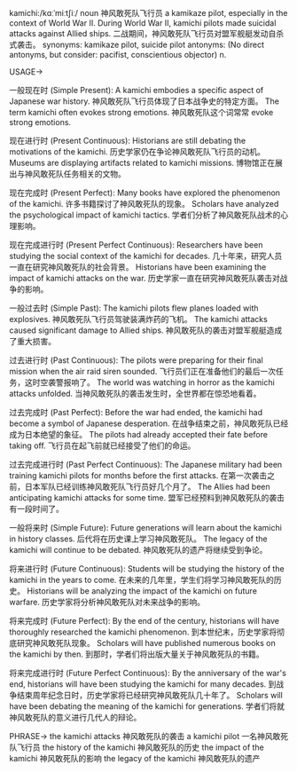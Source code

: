 kamichi:/kɑːˈmiːtʃiː/
noun
神风敢死队飞行员
a kamikaze pilot, especially in the context of World War II.
During World War II, kamichi pilots made suicidal attacks against Allied ships.  二战期间，神风敢死队飞行员对盟军舰艇发动自杀式袭击。
synonyms: kamikaze pilot, suicide pilot
antonyms: (No direct antonyms, but consider: pacifist, conscientious objector)
n.


USAGE->

一般现在时 (Simple Present):
A kamichi embodies a specific aspect of Japanese war history.  神风敢死队飞行员体现了日本战争史的特定方面。
The term kamichi often evokes strong emotions.  神风敢死队这个词常常 evoke strong emotions.


现在进行时 (Present Continuous):
Historians are still debating the motivations of the kamichi.  历史学家仍在争论神风敢死队飞行员的动机。
Museums are displaying artifacts related to kamichi missions.  博物馆正在展出与神风敢死队任务相关的文物。


现在完成时 (Present Perfect):
Many books have explored the phenomenon of the kamichi.  许多书籍探讨了神风敢死队的现象。
Scholars have analyzed the psychological impact of kamichi tactics.  学者们分析了神风敢死队战术的心理影响。


现在完成进行时 (Present Perfect Continuous):
Researchers have been studying the social context of the kamichi for decades.  几十年来，研究人员一直在研究神风敢死队的社会背景。
Historians have been examining the impact of kamichi attacks on the war.  历史学家一直在研究神风敢死队袭击对战争的影响。



一般过去时 (Simple Past):
The kamichi pilots flew planes loaded with explosives.  神风敢死队飞行员驾驶装满炸药的飞机。
The kamichi attacks caused significant damage to Allied ships.  神风敢死队的袭击对盟军舰艇造成了重大损害。


过去进行时 (Past Continuous):
The pilots were preparing for their final mission when the air raid siren sounded.  飞行员们正在准备他们的最后一次任务，这时空袭警报响了。
The world was watching in horror as the kamichi attacks unfolded.  当神风敢死队的袭击发生时，全世界都在惊恐地看着。


过去完成时 (Past Perfect):
Before the war had ended, the kamichi had become a symbol of Japanese desperation.  在战争结束之前，神风敢死队已经成为日本绝望的象征。
The pilots had already accepted their fate before taking off.  飞行员在起飞前就已经接受了他们的命运。


过去完成进行时 (Past Perfect Continuous):
The Japanese military had been training kamichi pilots for months before the first attacks.  在第一次袭击之前，日本军队已经训练神风敢死队飞行员好几个月了。
The Allies had been anticipating kamichi attacks for some time.  盟军已经预料到神风敢死队的袭击有一段时间了。



一般将来时 (Simple Future):
Future generations will learn about the kamichi in history classes. 后代将在历史课上学习神风敢死队。
The legacy of the kamichi will continue to be debated. 神风敢死队的遗产将继续受到争论。



将来进行时 (Future Continuous):
Students will be studying the history of the kamichi in the years to come. 在未来的几年里，学生们将学习神风敢死队的历史。
Historians will be analyzing the impact of the kamichi on future warfare. 历史学家将分析神风敢死队对未来战争的影响。



将来完成时 (Future Perfect):
By the end of the century, historians will have thoroughly researched the kamichi phenomenon. 到本世纪末，历史学家将彻底研究神风敢死队现象。
Scholars will have published numerous books on the kamichi by then. 到那时，学者们将出版大量关于神风敢死队的书籍。


将来完成进行时 (Future Perfect Continuous):
By the anniversary of the war's end, historians will have been studying the kamichi for many decades. 到战争结束周年纪念日时，历史学家将已经研究神风敢死队几十年了。
Scholars will have been debating the meaning of the kamichi for generations. 学者们将就神风敢死队的意义进行几代人的辩论。





PHRASE->
the kamichi attacks  神风敢死队的袭击
a kamichi pilot  一名神风敢死队飞行员
the history of the kamichi  神风敢死队的历史
the impact of the kamichi  神风敢死队的影响
the legacy of the kamichi  神风敢死队的遗产
